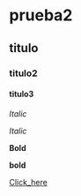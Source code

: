 # prueba2
## titulo
### titulo2
#### titulo3

*Italic*

_Italic_

**Bold**

__bold__

[Click_here](http://github.com)

